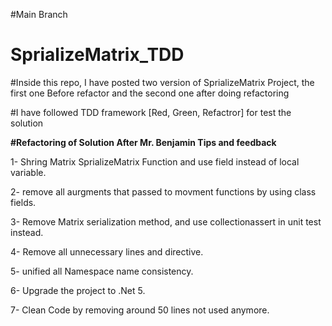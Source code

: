 #Main Branch
# SprializeMatrix_TDD

#Inside this repo, I have posted two version of SprializeMatrix Project, the first one Before refactor and the second one after doing refactoring

#I have followed TDD framework [Red, Green, Refactror] for test the solution

**#Refactoring of Solution After Mr. Benjamin Tips and feedback**

1- Shring Matrix SprializeMatrix Function and use field instead of local variable.

2- remove all aurgments that passed to movment functions by using class fields.

3- Remove Matrix serialization method, and use collectionassert in unit test instead.

4- Remove all unnecessary lines and directive.

5- unified all Namespace name consistency.

6- Upgrade the project to .Net 5.

7- Clean Code by removing around 50 lines not used anymore.
